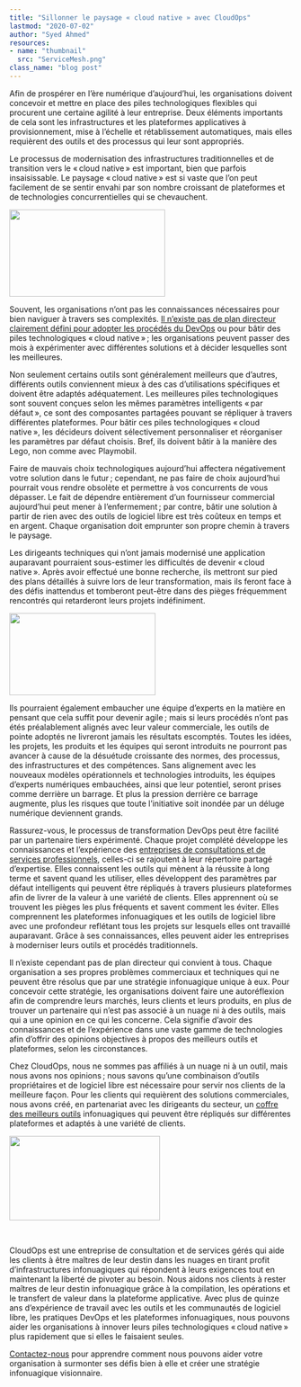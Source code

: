 ```yaml
---
title: "Sillonner le paysage « cloud native » avec CloudOps"
lastmod: "2020-07-02"
author: "Syed Ahmed"
resources:
- name: "thumbnail"
  src: "ServiceMesh.png"
class_name: "blog post"
---
```


<p>Afin de prospérer en l’ère numérique d’aujourd’hui, les organisations doivent concevoir et mettre en place des piles technologiques flexibles qui procurent une certaine agilité à leur entreprise. Deux éléments importants de cela sont les infrastructures et les plateformes applicatives à provisionnement, mise à l’échelle et rétablissement automatiques, mais elles requièrent des outils et des processus qui leur sont appropriés.</p>

<p>Le processus de modernisation des infrastructures traditionnelles et de transition vers le «&thinsp;cloud native&thinsp;» est important, bien que parfois insaisissable. Le paysage «&thinsp;cloud native&thinsp;» est si vaste que l’on peut facilement de se sentir envahi par son nombre croissant de plateformes et de technologies concurrentielles qui se chevauchent.&nbsp;</p>

<img src="/images/blog/post/Hellscape2.jpg" alt="" alt="" width="277" height="155">
<p>Souvent, les organisations n’ont pas les connaissances nécessaires pour bien naviguer à travers ses complexités. <a href="https://info.cloudops.com/accelerer_la_transformation_devops" target="_blank" rel="noreferrer noopener" aria-label=" (opens in a new tab)">Il n’existe pas de plan directeur clairement défini pour adopter les procédés du DevOps</a> ou pour bâtir des piles technologiques «&thinsp;cloud native&thinsp;»&thinsp;; les organisations peuvent passer des mois à expérimenter avec différentes solutions et à décider lesquelles sont les meilleures.</p>

<p>Non seulement certains outils sont généralement meilleurs que d’autres, différents outils conviennent mieux à des cas d’utilisations spécifiques et doivent être adaptés adéquatement. Les meilleures piles technologiques sont souvent conçues selon les mêmes paramètres intelligents «&thinsp;par défaut&thinsp;», ce sont des composantes partagées pouvant se répliquer à travers différentes plateformes. Pour bâtir ces piles technologiques «&thinsp;cloud native&thinsp;», les décideurs doivent sélectivement personnaliser et réorganiser les paramètres par défaut choisis. Bref, ils doivent bâtir à la manière des Lego, non comme avec Playmobil.&nbsp;</p><p>Faire de mauvais choix technologiques aujourd’hui affectera négativement votre solution dans le futur&thinsp;; cependant, ne pas faire de choix aujourd’hui pourrait vous rendre obsolète et permettre à vos concurrents de vous dépasser. Le fait de dépendre entièrement d’un fournisseur commercial aujourd’hui peut mener à l’enfermement&thinsp;; par contre, bâtir une solution à partir de rien avec des outils de logiciel libre est très coûteux en temps et en argent. Chaque organisation doit emprunter son propre chemin à travers le paysage.</p>

<p>Les dirigeants techniques qui n’ont jamais modernisé une application auparavant pourraient sous-estimer les difficultés de devenir «&thinsp;cloud native&thinsp;». Après avoir effectué une bonne recherche, ils mettront sur pied des plans détaillés à suivre lors de leur transformation, mais ils feront face à des défis inattendus et tomberont peut-être dans des pièges fréquemment rencontrés qui retarderont leurs projets indéfiniment.</p>

<img src="/images/blog/post/walluni.png" alt="" width="260" height="146">
<p>Ils pourraient également embaucher une équipe d’experts en la matière en pensant que cela suffit pour devenir agile&thinsp;; mais si leurs procédés n’ont pas étés préalablement alignés avec leur valeur commerciale, les outils de pointe adoptés ne livreront jamais les résultats escomptés. Toutes les idées, les projets, les produits et les équipes qui seront introduits ne pourront pas avancer à cause de la désuétude croissante des normes, des processus, des infrastructures et des compétences. Sans alignement avec les nouveaux modèles opérationnels et technologies introduits, les équipes d’experts numériques embauchées, ainsi que leur potentiel, seront prises comme derrière un barrage. Et plus la pression derrière ce barrage augmente, plus les risques que toute l’initiative soit inondée par un déluge numérique deviennent grands.</p>

<p>Rassurez-vous, le processus de transformation DevOps peut être facilité par un partenaire tiers expérimenté. Chaque projet complété développe les connaissances et l’expérience des <a href="https://www.cloudops.com/fr/2020/02/projets-devops-et-infonuagiques-augmentation-du-personnel-ou-services-bases-sur-des-projets%e2%80%89/" target="_blank" rel="noreferrer noopener" aria-label=" (opens in a new tab)">entreprises de consultations et de services professionnels</a>, celles-ci se rajoutent à leur répertoire partagé d’expertise. Elles connaissent les outils qui mènent à la réussite à long terme et savent quand les utiliser, elles développent des paramètres par défaut intelligents qui peuvent être répliqués à travers plusieurs plateformes afin de livrer de la valeur à une variété de clients. Elles apprennent où se trouvent les pièges les plus fréquents et savent comment les éviter. Elles comprennent les plateformes infonuagiques et les outils de logiciel libre avec une profondeur reflétant tous les projets sur lesquels elles ont travaillé auparavant. Grâce à ses connaissances, elles peuvent aider les entreprises à moderniser leurs outils et procédés traditionnels.</p>

<p>Il n’existe cependant pas de plan directeur qui convient à tous. Chaque organisation a ses propres problèmes commerciaux et techniques qui ne peuvent être résolus que par une stratégie infonuagique unique à eux. Pour concevoir cette stratégie, les organisations doivent faire une autoréflexion afin de comprendre leurs marchés, leurs clients et leurs produits, en plus de trouver un partenaire qui n’est pas associé à un nuage ni à des outils, mais qui a une opinion en ce qui les concerne. Cela signifie d’avoir des connaissances et de l’expérience dans une vaste gamme de technologies afin d’offrir des opinions objectives à propos des meilleurs outils et plateformes, selon les circonstances.</p>

<p>Chez CloudOps, nous ne sommes pas affiliés à un nuage ni à un outil, mais nous avons nos opinions&thinsp;; nous savons qu’une combinaison d’outils propriétaires et de logiciel libre est nécessaire pour servir nos clients de la meilleure façon. Pour les clients qui requièrent des solutions commerciales, nous avons créé, en partenariat avec les dirigeants du secteur, un <a href="https://www.cloudops.com/fr/2019/10/notre-coffre-a-outils-des-meilleurs-outils-infonuagiques-de-chaque-categorie/" target="_blank" rel="noreferrer noopener" aria-label=" (opens in a new tab)">coffre des meilleurs outils</a> infonuagiques qui peuvent être répliqués sur différentes plateformes et adaptés à une variété de clients.</p>

<img src="/images/blog/post/rainbowunicorns.png" alt="" width="268" height="150">
<p>&nbsp;</p>
<p>CloudOps est une entreprise de consultation et de services gérés qui aide les clients à être maîtres de leur destin dans les nuages en tirant profit d’infrastructures infonuagiques qui répondent à leurs exigences tout en maintenant la liberté de pivoter au besoin. Nous aidons nos clients à rester maîtres de leur destin infonuagique grâce à la compilation, les opérations et le transfert de valeur dans la plateforme applicative. Avec plus de quinze ans d’expérience de travail avec les outils et les communautés de logiciel libre, les pratiques DevOps et les plateformes infonuagiques, nous pouvons aider les organisations à innover leurs piles technologiques «&thinsp;cloud native&thinsp;» plus rapidement que si elles le faisaient seules.&nbsp;</p>

<p><a href="https://info.cloudops.com/evaluation-devops" target="_blank" rel="noreferrer noopener" aria-label="Contactez-nous (opens in a new tab)">Contactez-nous</a> pour apprendre comment nous pouvons aider votre organisation à surmonter ses défis bien à elle et créer une stratégie infonuagique visionnaire.</p>